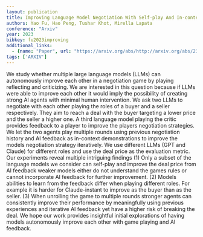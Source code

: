 ```yaml
---
layout: publication
title: Improving Language Model Negotiation With Self-play And In-context Learning From AI Feedback
authors: Yao Fu, Hao Peng, Tushar Khot, Mirella Lapata
conference: "Arxiv"
year: 2023
bibkey: fu2023improving
additional_links:
  - {name: "Paper", url: "https://arxiv.org/abs/http://arxiv.org/abs/2305.10142v1"}
tags: ['ARXIV']
---
```

We study whether multiple large language models (LLMs) can autonomously improve each other in a negotiation game by playing reflecting and criticizing. We are interested in this question because if LLMs were able to improve each other it would imply the possibility of creating strong AI agents with minimal human intervention. We ask two LLMs to negotiate with each other playing the roles of a buyer and a seller respectively. They aim to reach a deal with the buyer targeting a lower price and the seller a higher one. A third language model playing the critic provides feedback to a player to improve the players negotiation strategies. We let the two agents play multiple rounds using previous negotiation history and AI feedback as in-context demonstrations to improve the models negotiation strategy iteratively. We use different LLMs (GPT and Claude) for different roles and use the deal price as the evaluation metric. Our experiments reveal multiple intriguing findings (1) Only a subset of the language models we consider can self-play and improve the deal price from AI feedback weaker models either do not understand the games rules or cannot incorporate AI feedback for further improvement. (2) Models abilities to learn from the feedback differ when playing different roles. For example it is harder for Claude-instant to improve as the buyer than as the seller. (3) When unrolling the game to multiple rounds stronger agents can consistently improve their performance by meaningfully using previous experiences and iterative AI feedback yet have a higher risk of breaking the deal. We hope our work provides insightful initial explorations of having models autonomously improve each other with game playing and AI feedback.

